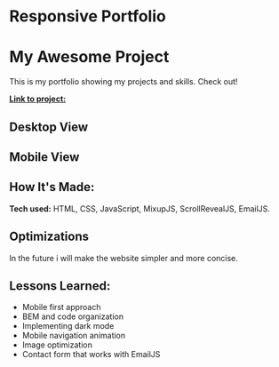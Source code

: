 # Responsive Portfolio

# My Awesome Project
This is my portfolio showing my projects and skills. Check out!

<a href="https://www.lucasperrotaroriz.com/" target="_blank">**Link to project:** </a>

## Desktop View


## Mobile View


## How It's Made:
**Tech used:** HTML, CSS, JavaScript, MixupJS, ScrollRevealJS, EmailJS.

## Optimizations

In the future i will make the website simpler and more concise.

## Lessons Learned:

* Mobile first approach
* BEM and code organization
* Implementing dark mode
* Mobile navigation animation
* Image optimization
* Contact form that works with EmailJS

<!-- 
## Examples:
Take a look at these couple examples that I have in my own portfolio:

**Palettable:** https://github.com/alecortega/palettable

**Twitter Battle:** https://github.com/alecortega/twitter-battle

**Patch Panel:** https://github.com/alecortega/patch-panel

-->
